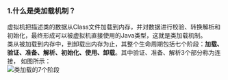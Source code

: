 ### 1.什么是类加载机制？
虚拟机把描述类的数据从Class文件加载到内存，并对数据进行校验、转换解析和初始化，最终形成可以被虚拟机直接使用的Java类型，这就是类加载机制。  
类从被加载到内存中，到卸载出内存为止，其整个生命周期包括七个阶段：**加载、验证、准备、解析、初始化、使用、卸载**。其中验证、准备、解析3个部分称为连接，
如图所示：  
![类加载的7个阶段](https://img-blog.csdn.net/20180105165447562?watermark/2/text/aHR0cDovL2Jsb2cuY3Nkbi5uZXQvZmVpZ2Vzd2p0dQ==/font/5a6L5L2T/fontsize/400/fill/I0JBQkFCMA==/dissolve/70/gravity/SouthEast)
